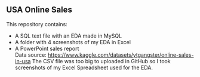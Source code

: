 ## USA Online Sales
This repository contains:
- A SQL text file with an EDA made in MySQL
- A folder with 4 screenshots of my EDA in Excel
- A PowerPoint sales report \
Data source: https://www.kaggle.com/datasets/ytgangster/online-sales-in-usa
The CSV file was too big to uploaded in GitHub so I took screenshots of my Excel Spreadsheet used for the EDA.
